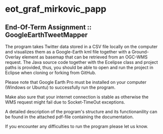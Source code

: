 # eot_graf_mirkovic_papp
End-Of-Term Assignment :: GoogleEarthTweetMapper
------------------------------------------------

The program takes Twitter data stored in a CSV file locally on the computer
and visualizes them as a Google-Earth kml file together with a Ground-Overlay
element as basemap that can be retrieved from an OGC-WMS request. The Java source
code together with the Ecelipse class and project paths is provided, thus, you
should be able to open and run the project in Eclipse when cloning or forking from
GitHub.

Please note that Google Earth Pro must be installed on your computer (Windows or
Ubuntu) to successfully run the program.

Make also sure that your internet connection is stable as otherwise the WMS request
might fail due to Socket-TimeOut exceptions.

A detailed description of the program's structure and its functionanility can be
found in the attached pdf-file containing the documentation.

If you encounter any difficulties to run the program please let us know.
